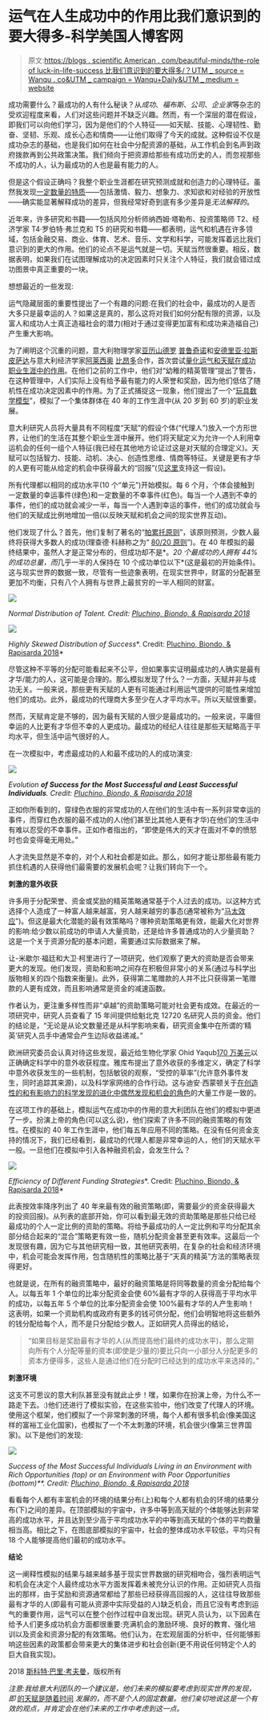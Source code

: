 # 运气在人生成功中的作用比我们意识到的要大得多-科学美国人博客网

> 原文:[https://blogs . scientific American . com/beautiful-minds/the-role of luck-in-life-success 比我们意识到的要大得多/？UTM _ source = Wanqu . co&UTM _ campaign = Wanqu+Daily&UTM _ medium = website](https://blogs.scientificamerican.com/beautiful-minds/the-role-of-luck-in-life-success-is-far-greater-than-we-realized/?utm_source=wanqu.co&utm_campaign=Wanqu+Daily&utm_medium=website)

成功需要什么？最成功的人有什么秘诀？从*成功*、*福布斯*、*公司*、*企业家*等杂志的受欢迎程度来看，人们对这些问题并不缺乏兴趣。然而，有一个深层的潜在假设，即我们可以向他们学习，因为是他们的个人特征——如天赋、技能、心理韧性、勤奋、坚韧、乐观、成长心态和情商——让他们取得了今天的成就。这种假设不仅是成功杂志的基础，也是我们如何在社会中分配资源的基础，从工作机会到名声到政府拨款再到公共政策决策。我们倾向于把资源给那些有成功历史的人，而忽视那些不成功的人，认为最成功的人也是最有能力的人。

但是这个假设正确吗？我整个职业生涯都在研究预测成就和创造力的心理特征。虽然我发现[一定数量的特质](https://www.amazon.com/Wired-Create-Unraveling-Mysteries-Creative/dp/0399175660)——包括激情、毅力、想象力、求知欲和对经验的开放性——确实能显著解释成功的差异，但我经常好奇到底有多少差异是*无法解释的*。

近年来，许多研究和书籍——包括风险分析师纳西姆·塔勒布、投资策略师 T2、经济学家 T4·罗伯特·弗兰克和 T5 的研究和书籍——都表明，运气和机遇在许多领域，包括金融交易、商业、体育、艺术、音乐、文学和科学，可能发挥着远比我们意识到的更大的作用。他们的论点不是运气就是一切。天赋当然很重要。相反，数据表明，如果我们在试图理解成功的决定因素时只关注个人特征，我们就会错过成功图景中真正重要的一块。

想想最近的一些发现:

运气隐藏层面的重要性提出了一个有趣的问题:在我们的社会中，最成功的人是否大多只是最幸运的人？如果这是真的，那么这将对我们如何分配有限的资源，以及富人和成功人士真正造福社会的潜力(相对于通过变得更加富有和成功来造福自己)产生重大影响。

为了阐明这个沉重的问题，意大利物理学家[亚历山德罗](http://www2.dfa.unict.it/home/pluchino/) [普鲁奇诺](http://www2.dfa.unict.it/home/pluchino/)和[安德里亚·拉斯皮萨达](http://www2.dfa.unict.it/home/rapisarda/)与意大利经济学家[阿莱西奥](https://www.researchgate.net/profile/Alessio_Emanuele_Biondo) [比昂多](https://www.researchgate.net/profile/Alessio_Emanuele_Biondo)合作，首次尝试[量化运气和天赋在成功职业生涯中的作用](http://arxiv.org/abs/1802.07068)。在他们之前的工作中，他们对“幼稚的精英管理”提出了警告，在这种管理中，人们实际上没有给予最有能力的人荣誉和奖励，因为他们低估了随机性在成功决定因素中的作用。为了正式捕捉这一现象，他们提出了一个“[玩具数学模型](https://en.wikipedia.org/wiki/Toy_model)”，模拟了一个集体群体在 40 年的工作生涯中(从 20 岁到 60 岁)的职业发展。

意大利研究人员将大量具有不同程度“天赋”的假设个体(“代理人”)放入一个方形世界，让他们的生活在其整个职业生涯中展开。他们将天赋定义为允许一个人利用幸运机会的任何一组个人特征(我已经在其他地方论证过这是对天赋的合理定义)。天赋可以包括智力、技能、动机、决心、创造性思维、情商等特征。关键是更有才华的人更有可能从给定的机会中获得最大的“回报”(见[这里](http://journals.sagepub.com/doi/abs/10.1111/1467-8721.00110)支持这一假设)。

所有代理都以相同的成功水平(10 个“单元”)开始模拟。每 6 个月，个体会接触到一定数量的幸运事件(绿色)和一定数量的不幸事件(红色)。每当一个人遇到不幸的事件，他们的成功就会减少一半，每当一个人遇到幸运的事件，他们的成功就会与他们的天赋成比例地增加一倍(以反映天赋和机会之间的现实世界互动)。

他们发现了什么？首先，他们复制了著名的“[帕累托原则](https://en.wikipedia.org/wiki/Pareto_principle)”，该原则预测，少数人最终将获得大多数人的成功(理查德·科赫称之为“ [80/20 原则](https://www.amazon.com/80-20-Principle-Secret-Achieving/dp/0385491743)”)。在 40 年模拟的最终结果中，虽然人才是正常分布的，但成功却不是*。*20 个最成功的人拥有 44%的成功总量，而*几乎一半的人保持在 10 个成功单位以下*(这是最初的开始条件)。这与现实世界的数据一致，尽管有一些迹象表明，在现实世界中，财富的分配甚至更加不均衡，只有八个人拥有与世界上最贫穷的一半人相同的财富。

![](../Images/257d38e80e31a35f1d550f02309d7e99.png)

*Normal Distribution of Talent. Credit: [Pluchino, Biondo, & Rapisarda 2018](https://arxiv.org/abs/1802.07068)*



![](../Images/e01d1a270c20ade7d2559d69a3580cfd.png)

*Highly Skewed Distribution of Success**. Credit: [Pluchino, Biondo, & Rapisarda 2018](https://arxiv.org/abs/1802.07068)*



尽管这种不平等的分配可能看起来不公平，但如果事实证明最成功的人确实是最有才华/能力的人，这可能是合理的。那么模拟发现了什么？一方面，天赋并非与成功无关。一般来说，那些更有天赋的人更有可能通过利用运气提供的可能性来增加他们的成功。此外，最成功的代理商大多至少在人才平均水平。所以天赋很重要。

然而，天赋肯定是不够的，因为最有天赋的人很少是最成功的。一般来说，平庸但幸运的人比更有才华但不幸的人更成功。最成功的经纪人往往是那些天赋略高于平均水平，但生活中运气很好的人。

在一次模拟中，考虑最成功的人和最不成功的人的成功演变:

![](../Images/8a1c4c570d64e5ad1770027b56ead33c.png)

*Evolution **of Success for the Most Successful and Least Successful Individuals**. Credit: [Pluchino, Biondo, & Rapisarda 2018](https://arxiv.org/abs/1802.07068)*



正如你所看到的，穿绿色衣服的非常成功的人在他们的生活中有一系列非常幸运的事件，而穿红色衣服的最不成功的人(他们甚至比其他人更有才华)在他们的生活中有难以忍受的不幸事件。正如作者指出的，“即使是伟大的天才在面对不幸的愤怒时也会变得毫无用处。”

人才流失显然是不幸的，对个人和社会都是如此。那么，如何才能让那些最有能力抓住机遇的人获得他们最需要的发展机会呢？让我们转向下一个。

**刺激的意外收获**

许多用于分配荣誉、资金或奖励的精英策略通常基于个人过去的成功。以这种方式选择个人造成了一种富人越来越富，穷人越来越穷的事态(通常被称为“[马太效应](https://www.psychologytoday.com/blog/beautiful-minds/200807/the-nature-genius-iii-the-rich-get-richer-and-the-poor-get-poorer)”)。但这是最大化潜能的最有效策略吗？哪种资助策略更有效，能最大化对世界的影响:给少数以前成功的申请人大量资助，还是给许多普通成功的人少量资助？这是一个关于资源分配的基本问题，需要通过实际数据来了解。

让-米歇尔·福廷和大卫·柯里进行了一项研究，他们观察了更大的资助是否会带来更大的发现。他们发现，资助和影响之间存在积极但非常小的关系(通过与科学出版物相关的四个指数来衡量)。此外，获得第二笔赠款的人并不比只获得第一笔赠款的人更有成效，而且影响通常是资金的减速函数。

作者认为，更注重多样性而非“卓越”的资助策略可能对社会更有成效。在最近的一项研究中，研究人员查看了 15 年间提供给魁北克 12720 名研究人员的资金。他们的结论是，“无论是从论文数量还是从科学影响来看，研究资金集中在所谓的‘精英’研究人员手中通常会产生边际收益递减。”

欧洲研究委员会认真对待这些发现，最近给生物化学家 Ohid Yaqub[170 万美元](https://www.nature.com/articles/d41586-018-01405-7)以正确确定科学中的意外收获程度。雅库布提出了意外收获的多维定义，确定了科学中意外收获发生的一些机制，包括敏锐的观察，“受控的草率”(允许意外事件发生，同时追踪其来源)，以及科学家网络的合作行动。这与迪安·西蒙顿关于[在创造性的和有影响力的科学发现的进化中偶然发现和机会的角色](https://www.amazon.com/Creativity-Science-Chance-Genius-Zeitgeist/dp/052154369X)的大量工作是一致的。

在这项工作的基础上，模拟运气在成功中的作用的意大利团队在他们的模拟中更进了一步。扮演上帝的角色(可以这么说)，他们探索了许多不同的融资策略的有效性。在模拟的 40 年工作生涯中，他们每五年应用不同的策略。在没有任何资金支持的情况下，我们已经看到，最成功的代理人都是非常幸运的人，他们的天赋水平一般。一旦他们在模拟中引入各种融资机会，会发生什么？

![](../Images/fb2684616c470addf65310a4eea65e93.png)

*Efficiency of Different Funding Strategies**. Credit: [Pluchino, Biondo, & Rapisarda 2018](https://arxiv.org/abs/1802.07068)*



此表按效率降序列出了 40 年来最有效的融资策略(即，需要最少的资金获得最大的投资回报)。从列表的底部开始，你可以看到最无效的资助策略是那些只给已经最成功的个人一定比例的资助的策略。将给予最成功的人一定比例和平均分配其余部分结合起来的“混合”策略更有效一些，随机分配资金甚至更有效率。这最后一个发现很有趣，因为它与其他研究相一致，其他研究表明，在复杂的社会和经济环境中，机会可能会发挥作用，包含随机性的策略比基于“天真的精英”方法的策略表现得更好。

也就是说，在所有的融资策略中，最好的融资策略是将同等数量的资金分配给每个人。以每五年 1 个单位的比率分配资金会使 60%最有才华的人获得高于平均水平的成功，以每五年 5 个单位的比率分配资金会使 100%最有才华的人产生影响！这表明，如果一个资助机构或政府有更多的钱可供分配，他们会明智地将这些额外的钱分配给每个人，而不是只分配给少数人。正如研究人员得出的结论，

> “如果目标是奖励最有才华的人(从而提高他们最终的成功水平)，那么定期向所有个人分配等量的资本(即使是少量的)要比只向一小部分人分配更多的资本方便得多，这些人是通过他们在分配时已经达到的成功水平来选择的。”

**刺激环境**

这支不可思议的意大利队甚至没有就此止步！嘿，如果你在扮演上帝，为什么不一路走下去。:)他们还进行了模拟实验，在这些实验中，他们改变了代理人的环境。使用这个框架，他们模拟了一个非常刺激的环境，每个人都有很多机会(像美国这样的富裕工业化国家)，也模拟了一个不太刺激的环境，机会很少(像第三世界国家)。以下是他们的发现:

![](../Images/0c6f31b87f6383d712a8fe354e6b4651.png)

*Success of the Most Successful Individuals Living in an Environment with Rich Opportunities (top) or an Environment with Poor Opportunities (bottom)**. Credit: [Pluchino, Biondo, & Rapisarda 2018](https://arxiv.org/abs/1802.07068)*



看看每个人都有丰富机会的环境的结果分布(上)和每个人都有机会的环境的结果分布(下)之间的差异。在顶部模拟的宇宙中，许多中等到高天赋的个体能够达到非常高的成功水平，并且达到至少高于平均成功水平的中等到高天赋的个体的平均数量相当高。相比之下，在图底部模拟的宇宙中，社会的整体成功水平较低，平均只有 18 个人能够提高他们最初的成功水平。

**结论**

这一阐释性模拟的结果与越来越多基于现实世界数据的研究相吻合，强烈表明运气和机会在决定个人最终成功水平方面发挥着未被充分认识的作用。正如研究人员指出的那样，由于奖励和资源通常都给了那些已经获得高回报的人，这往往导致那些最有才华的人(即最有可能从资源中实际受益的人)缺乏机会，而且它没有考虑到运气的重要作用，运气可以在整个创作过程中自发出现。研究人员认为，以下因素在给予人们更多成功机会方面都很重要:充满机会的激励环境、良好的教育、强化培训以及资金和资源分配的有效策略。他们认为，在宏观层面的分析中，任何能够影响这些因素的政策都会带来更大的集体进步和社会创新(更不用说任何特定个人的巨大自我实现)。

2018 [斯科特·巴里·考夫曼](http://www.scottbarrykaufman.com/ "Scott Barry Kaufman")，版权所有

*注意:我给意大利团队的一个建议是，他们未来的模拟要考虑到现实世界的发现，即* [的天赋是随着时间](https://www.amazon.com/Ungifted-Intelligence-Scott-Barry-Kaufman/dp/0465025544) *发展的，而不是个人的固定数量。他们亲切地说这是一个有效的观点，并肯定会在他们未来的工作中考虑到这一点。*